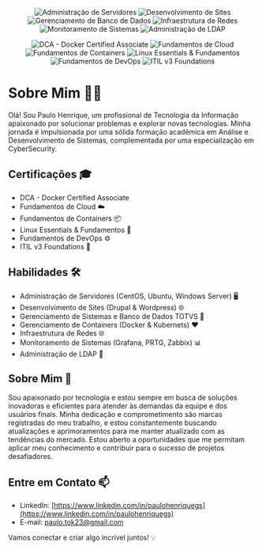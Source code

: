 <p align="center">
  <img alt="Administração de Servidores" src="https://img.shields.io/badge/Administração%20de%20Servidores-Experiente-brightgreen?style=plastic&logo=serverfault">
  <img alt="Desenvolvimento de Sites" src="https://img.shields.io/badge/Desenvolvimento%20de%20Sites-Proficiente-blueviolet?style=plastic&logo=wordpress">
  <img alt="Gerenciamento de Banco de Dados" src="https://img.shields.io/badge/Gerenciamento%20de%20Banco%20de%20Dados-Experiente-blue?style=plastic&logo=mysql">
  <img alt="Infraestrutura de Redes" src="https://img.shields.io/badge/Infraestrutura%20de%20Redes-Experiente-informational?style=plastic&logo=cisco">
  <img alt="Monitoramento de Sistemas" src="https://img.shields.io/badge/Monitoramento%20de%20Sistemas-Proficiente-9cf?style=plastic&logo=grafana">
  <img alt="Administração de LDAP" src="https://img.shields.io/badge/Administração%20de%20LDAP-Proficiente-yellow?style=plastic&logo=ldap">
</p>
<p align="center">
  <img alt="DCA - Docker Certified Associate" src="https://img.shields.io/badge/Fundamentos%20de%20Containers-Certificado-orange?style=plastic&logo=docker">
  <img alt="Fundamentos de Cloud" src="https://img.shields.io/badge/Fundamentos%20de%20Cloud-Certificado-brightgreen?style=plastic&logo=cloud">
  <img alt="Fundamentos de Containers" src="https://img.shields.io/badge/Fundamentos%20de%20Containers-Certificado-orange?style=plastic&logo=docker">
  <img alt="Linux Essentials & Fundamentos" src="https://img.shields.io/badge/Linux%20Essentials%20%26%20Fundamentos-Certificado-green?style=plastic&logo=linux">
  <img alt="Fundamentos de DevOps" src="https://img.shields.io/badge/Fundamentos%20de%20DevOps-Certificado-blueviolet?style=plastic&logo=devops">
  <img alt="ITIL v3 Foundations" src="https://img.shields.io/badge/ITIL%20v3%20Foundations-Certificado-lightgrey?style=plastic&logo=itil">
</p>

# Sobre Mim 👨‍💻

Olá! Sou Paulo Henrique, um profissional de Tecnologia da Informação apaixonado por solucionar problemas e explorar novas tecnologias. Minha jornada é impulsionada por uma sólida formação acadêmica em Análise e Desenvolvimento de Sistemas, complementada por uma especialização em CyberSecurity.

## Certificações 🎓
- DCA - Docker Certified Associate
- Fundamentos de Cloud ☁️
- Fundamentos de Containers 📦
- Linux Essentials & Fundamentos 🐧
- Fundamentos de DevOps ⚙️
- ITIL v3 Foundations 💼

## Habilidades 🛠️
- Administração de Servidores (CentOS, Ubuntu, Windows Server) 🖥️
- Desenvolvimento de Sites (Drupal & Wordpress) 🌐
- Gerenciamento de Sistemas e Banco de Dados TOTVS 💾
- Gerenciamento de Containers (Docker & Kubernets) ❤️
- Infraestrutura de Redes 🌐
- Monitoramento de Sistemas (Grafana, PRTG, Zabbix) 📊
- Administração de LDAP 🔐

## Sobre Mim 🚀
Sou apaixonado por tecnologia e estou sempre em busca de soluções inovadoras e eficientes para atender às demandas da equipe e dos usuários finais. Minha dedicação e comprometimento são marcas registradas do meu trabalho, e estou constantemente buscando atualizações e aprimoramentos para me manter atualizado com as tendências do mercado. Estou aberto a oportunidades que me permitam aplicar meu conhecimento e contribuir para o sucesso de projetos desafiadores.

## Entre em Contato 📫
- LinkedIn: [https://www.linkedin.com/in/paulohenriquegs](https://www.linkedin.com/in/paulohenriquegs)
- E-mail: paulo.tok23@gmail.com

Vamos conectar e criar algo incrível juntos! 💡
